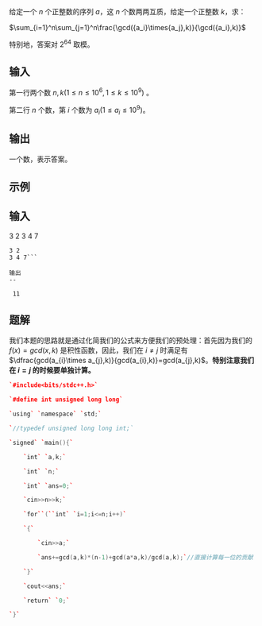 给定一个 $n$ 个正整数的序列 $a$，这 $n$ 个数两两互质，给定一个正整数 $k$，求：  
  
$\sum_{i=1}^n\sum_{j=1}^n\frac{\gcd({a_i}\times{a_j},k)}{\gcd({a_i},k)}$  
  
特别地，答案对 $2^{64}$ 取模。

## 输入
第一行两个数 $n,k(1\leq n\leq 10^6,1\leq k\leq 10^9)$ 。  
  
第二行 $n$ 个数，第 $i$ 个数为 $a_i(1\leq a_i\leq 10^9)$。

## 输出
一个数，表示答案。

## 示例
输入
--

 3 2 3 4 7

```
3 2
3 4 7```

输出
--

 11

```


## 题解
我们本题的思路就是通过化简我们的公式来方便我们的预处理：首先因为我们的 $f(x)=gcd(x,k)$ 是积性函数，因此，我们在 $i\neq j$ 时满足有 $\dfrac{gcd(a_{i}\times a_{j},k)}{gcd(a_{i},k)}=gcd(a_{j},k)$。**特别注意我们在 $i=j$ 的时候要单独计算。**

```cpp
`#include<bits/stdc++.h>`

`#define int unsigned long long`

`using` `namespace` `std;`

`//typedef unsigned long long int;`

`signed` `main(){`

    `int` `a,k;`

    `int` `n;`

    `int` `ans=0;`

    `cin>>n>>k;`

    `for``(``int` `i=1;i<=n;i++)`

    `{`

        `cin>>a;`

        `ans+=gcd(a,k)*(n-1)+gcd(a*a,k)/gcd(a,k);`//直接计算每一位的贡献

    `}`

    `cout<<ans;`

    `return` `0;`

`}`
```
